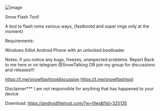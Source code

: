 ![image](https://user-images.githubusercontent.com/71605881/117222827-64c46380-adda-11eb-85a9-fe104ca73b5f.png)


Snow Flash Tool!

A tool to flash roms various ways, (fastbootd and super imgs only at the moment)


Requirements:

Windows 64bit
Android Phone with an unlocked bootloader

Notes: if you notice any bugs, freezes, unexpected problems. Report Back to me here or on telegram @SnowTalking
OR join my group for discussions and releases!!!

https://t.me/snowflashtooldiscussion
https://t.me/snowflashtool

Disclaimer*** I am not responsible for anything that has happened to your device

Download: https://androidfilehost.com/?w=files&flid=325135
